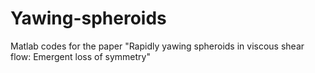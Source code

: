 # Yawing-spheroids
Matlab codes for the paper "Rapidly yawing spheroids in viscous shear flow: Emergent loss of symmetry"
